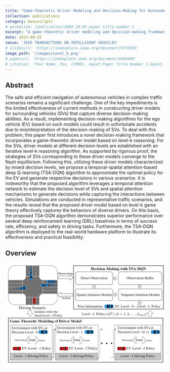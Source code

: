 ```yaml
---
title: "Game-Theoretic Driver Modeling and Decision-Making for Autonomous Driving with Temporal-Spatial Attention-Based Deep Q-Learning"
collection: publications
category: manuscripts
# permalink: /publication/2009-10-01-paper-title-number-1
excerpt: "A game-theoretic driver modeling and decision-making framework with level-k reasoning for autonomous vehicles is proposed. A temporal-spatial attention-based deep Q-learning (TSA-DQN) algorithm is developed to estimate the decision level of surrounding vehicles and optimize ego vehicle’s decision. Simulations demonstrate improved safety, efficiency, and success rates over baselines in various driving scenarios. Real-world testing further confirms the algorithm's practical feasibility."
date: 2024-09-25
venue: 'IEEE TRANSACTIONS ON INTELLIGENT VEHICLES'
# slidesurl: 'https://ieeexplore.ieee.org/document/9770363'
image_path: '/images/Level_k.png'
# paperurl: 'https://ieeexplore.ieee.org/document/9456499'
# citation: 'Your Name, You. (2009). &quot;Paper Title Number 1.&quot; <i>Journal 1</i>. 1(1).'
---
```


<!-- <div>
    <a href="https://ieeexplore.ieee.org/document/9770363" target="_blank">Paper Link</a>
</div> -->

## Abstract
The safe and efficient navigation of autonomous vehicles in complex traffic scenarios remains a significant challenge. One of the key impediments is the limited effectiveness of current methods in constructing driver models for surrounding vehicles (SVs) that capture diverse decision-making abilities. As
a result, implementing decision-making algorithms for the ego vehicle (EV) based on such models could result in unfortunate accidents due to misinterpretation of the decision-making of SVs. To deal with this problem, this paper first introduces a novel decision-making framework that incorporates a game-theoretic driver model based on level-k reasoning. For the SVs, driver models at different decision levels are established with an iterative level-k reasoning algorithm. As supported by rigorous proof, the strategies of SVs corresponding to these driver models converge to the Nash equilibrium. Following this, utilizing these driver models characterized by mixed decision levels, we propose a temporal-spatial attention-based deep Q-learning (TSA-DQN) algorithm to approximate the optimal policy for the EV and generate respective decisions in various scenarios. It is noteworthy that the proposed algorithm leverages a temporal attention network to estimate the decision level of SVs and spatial attention mechanisms to generate decisions while capturing the interactions
between vehicles. Simulations are conducted in representative traffic scenarios, and the results reveal that the proposed driver
model based on level-k game theory effectively captures the behaviors of diverse drivers. On this basis, the proposed TSA-DQN algorithm demonstrates superior performance over several deep reinforcement learning (DRL) baselines in terms of success rate, efficiency, and safety in driving tasks. Furthermore, the
TSA-DQN algorithm is deployed to the real-world hardware platform to illustrate its effectiveness and practical feasibility.

## Overview
![Level_k](/images/Level_k.png)

<!-- ## Citation
```text

@ARTICLE{9770363,
  author={Xie, Yusen and Deng, Lei and Sun, Ting and Fu, Yeyu and Li, Jian and Cui, Xinglong and Yin, Hanxi and Deng, Shuixin and Xiao, Junwei and Chen, Baohua},
  journal={IEEE Robotics and Automation Letters}, 
  title={A4LidarTag: Depth-Based Fiducial Marker for Extrinsic Calibration of Solid-State Lidar and Camera}, 
  year={2022},
  volume={7},
  number={3},
  pages={6487-6494}}

``` -->